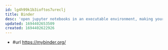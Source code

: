 ```yaml
---
id: lg4h99k1b3ioftos7ureclj
title: Binder
desc: 'open jupyter notebooks in an executable environment, making your code immediately reproducible by anyone, anywhere.'
updated: 1694402653509
created: 1694402622926
---
```


- #url https://mybinder.org/